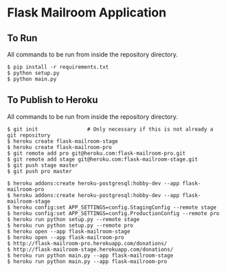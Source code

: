 # Flask Mailroom Application

## To Run

All commands to be run from inside the repository directory.
```
$ pip install -r requirements.txt
$ python setup.py
$ python main.py
```

## To Publish to Heroku

All commands to be run from inside the repository directory.
```
$ git init                # Only necessary if this is not already a git repository
$ heroku create flask-mailroom-stage
$ heroku create flask-mailroom-pro
$ git remote add pro git@heroku.com:flask-mailroom-pro.git
$ git remote add stage git@heroku.com:flask-mailroom-stage.git
$ git push stage master
$ git push pro master

$ heroku addons:create heroku-postgresql:hobby-dev --app flask-mailroom-pro
$ heroku addons:create heroku-postgresql:hobby-dev --app flask-mailroom-stage
$ heroku config:set APP_SETTINGS=config.StagingConfig --remote stage
$ heroku config:set APP_SETTINGS=config.ProductionConfig --remote pro
$ heroku run python setup.py --remote stage
$ heroku run python setup.py --remote pro
$ heroku open --app flask-mailroom-stage
$ heroku open --app flask-mailroom-pro
$ http://flask-mailroom-pro.herokuapp.com/donations/
$ http://flask-mailroom-stage.herokuapp.com/donations/
$ heroku run python main.py --app flask-mailroom-stage
$ heroku run python main.py --app flask-mailroom-pro

```
